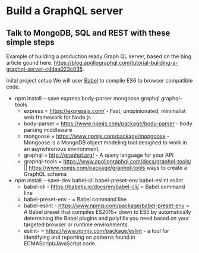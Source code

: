 # Build a GraphQL server

## Talk to MongoDB, SQL and REST with these simple steps

Example of building a production ready Graph QL server, based on the blog article gound here. <https://blog.apollographql.com/tutorial-building-a-graphql-server-cddaa023c035>.

Inital project setup
We will user [Babel](https://babeljs.io/) to compile ES6 to browser compatible code.

* npm install --save express body-parser mongoose graphql graphql-tools
  * express = https://expressjs.com/ - Fast, unopinionated, minimalist web framework for Node.js
  * body-parser = https://www.npmjs.com/package/body-parser - body parsing middleware
  * mongoose = https://www.npmjs.com/package/mongoose - Mongoose is a MongoDB object modeling tool designed to work in an asynchronous environment.
  * graphql = http://graphql.org/ - A query language for your API
  * graphql-tools = https://www.apollographql.com/docs/graphql-tools/ || https://www.npmjs.com/package/graphql-tools ways to create a GraphQL schema
* npm install --save-dev babel-cli babel-preset-env babel-eslint eslint
  * babel-cli - https://babeljs.io/docs/en/babel-cli/ = Babel command line
  * babel-preset-env - = Babel command line
  * babel-eslint - https://www.npmjs.com/package/babel-preset-env = A Babel preset that compiles ES2015+ down to ES5 by automatically determining the Babel plugins and polyfills you need based on your targeted browser or runtime environments.
  * eslint- = https://www.npmjs.com/package/eslint - a tool for identifying and reporting on patterns found in ECMAScript/JavaScript code.
